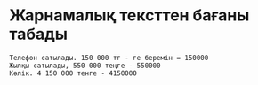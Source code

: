# **Жарнамалық тексттен бағаны табады**
~~~~
Телефон сатылады. 150 000 тг - ге беремін = 150000
Жылқы сатылады, 550 000 теңге - 550000
Көлік. 4 150 000 тенге - 4150000